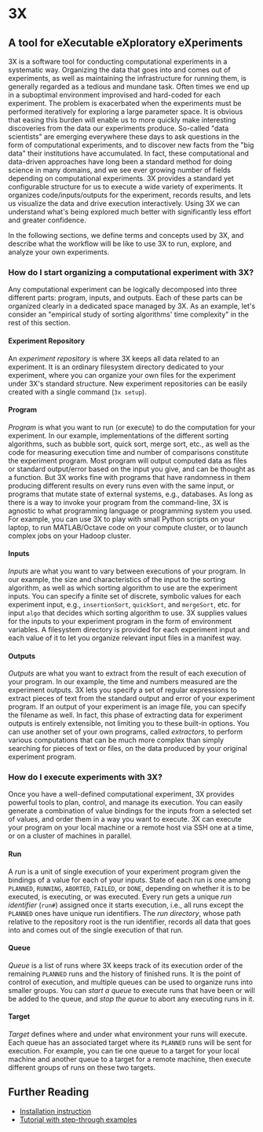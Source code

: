 # <i class="icon-beaker"></i> 3X
## A tool for eXecutable eXploratory eXperiments

3X is a software tool for conducting computational experiments in a systematic way.
Organizing the data that goes into and comes out of experiments, as well as maintaining the infrastructure for running them, is generally regarded as a tedious and mundane task.
Often times we end up in a suboptimal environment improvised and hard-coded for each experiment.
The problem is exacerbated when the experiments must be performed iteratively for exploring a large parameter space.
It is obvious that easing this burden will enable us to more quickly make interesting discoveries from the data our experiments produce.
So-called "data scientists" are emerging everywhere these days to ask questions in the form of computational experiments, and to discover new facts from the "big data" their institutions have accumulated.
In fact, these computational and data-driven approaches have long been a standard method for doing science in many domains, and we see ever growing number of fields depending on computational experiments.
3X provides a standard yet configurable structure for us to execute a wide variety of experiments.
It organizes code/inputs/outputs for the experiment, records results, and lets us visualize the data and drive execution interactively.
Using 3X we can understand what's being explored much better with significantly less effort and greater confidence.


<!--

Computational experiments are everywhere these days.
As data and information abound at every corner of human activity, computational methods are becoming an integral part of our intellectual endeavor.
It became crucial nowadays not just for computer scientists or researchers who deal with computers, but also for all kinds of engineers, physical and life scientists, and even for social scientists to deal with series of experiments that crunch data to discover new knowledge.

However, computational experiments are frequently done in an ad-hoc manner, which seriously undermines their credibility as well as the experimenters' productivity.
Everyone writes his/her own set of scripts for partially automating the execution of runs and retrieval of results.
The produced logs and data are organized in some custom structure that might make sense only to those who are actively engaged in the experiment.
As the experiment evolves, or after a new person joins, or simply after some time passes, such brittle setup is almost always guaranteed to fall apart.
As code for the experiment evolves, its output format usually varies over time and these scripts must catch up with those changes and cope with existing data at the same time, quickly creating a huge maintenance burden.
Unless extraordinary rigor is put into what is often regarded as periphery to one's main problem, ad-hoc setups for experiments make it difficult to not only repeat the whole process but also observe interesting facts from the accumulated experimental results.

*3X* is a software tool that aims to introduce a systematic approach to computational experiments to improve their reliability, while increasing our productivity.
3X provides you a simple, yet flexible, standard structure to organize experiments.
Within such structure, it keeps track of all the detailed records of your runs in an obvious and efficient way, so that anyone can easily inspect individual traces and reproduce the results later.
It comes with a powerful graphical user interface (GUI) that not only visualizes the results of your experiment so far, but lets you also guide it towards a direction that needs more exploration interactively.
Since most of the functions regarding the management of experimental tasks and data are exposed transparently through its command-line interface (CLI), filesystem hierarchy and file formats.
It is very simple to plug existing systems to 3X and automate routine jobs on top of it.

Still, it is very important to understand that conducting a reliable computational experiment remains a challenging problem no matter how advanced the tool you use is.
3X is not a magical tool that automatically systematizes your experiment.
Although it provides important scaffoldings on which you can construct reliable experiments more easily, the credibility of the experiment is ultimately up to how much rigor the experimenter puts into it.
Our hope in building 3X with standard structure and common vocabulary is to make establishing a principle become much easier, and practicing it be less burdensome.

-->

In the following sections, we define terms and concepts used by 3X, and describe what the workflow will be like to use 3X to run, explore, and analyze your own experiments.

### How do I start organizing a computational experiment with 3X?

Any computational experiment can be logically decomposed into three different parts: program, inputs, and outputs.
Each of these parts can be organized clearly in a dedicated space managed by 3X.
As an example, let's consider an "empirical study of sorting algorithms' time complexity" in the rest of this section.

#### Experiment Repository
An *experiment repository* is where 3X keeps all data related to an experiment.
It is an ordinary filesystem directory dedicated to your experiment, where you can organize your own files for the experiment under 3X's standard structure.
New experiment repositories can be easily created with a single command (`3x setup`).

#### Program
*Program* is what you want to run (or execute) to do the computation for your experiment.
In our example, implementations of the different sorting algorithms, such as bubble sort, quick sort, merge sort, etc., as well as the code for measuring execution time and number of comparisons constitute the experiment program.
Most program will output computed data as files or standard output/error based on the input you give, and can be thought as a function.
But 3X works fine with programs that have randomness in them producing different results on every runs even with the same input, or programs that mutate state of external systems, e.g., databases.
As long as there is a way to invoke your program from the command-line, 3X is agnostic to what programming language or programming system you used.
For example, you can use 3X to play with small Python scripts on your laptop, to run MATLAB/Octave code on your compute cluster, or to launch complex jobs on your Hadoop cluster.

#### Inputs
*Inputs* are what you want to vary between executions of your program.
In our example, the size and characteristics of the input to the sorting algorithm, as well as which sorting algorithm to use are the experiment inputs.
You can specify a finite set of discrete, symbolic values for each experiment input, e.g., `insertionSort`, `quickSort`, and `mergeSort`, etc. for input `algo` that decides which sorting algorithm to use.
3X supplies values for the inputs to your experiment program in the form of environment variables.
A filesystem directory is provided for each experiment input and each value of it to let you organize relevant input files in a manifest way.

#### Outputs
*Outputs* are what you want to extract from the result of each execution of your program.
In our example, the time and numbers measured are the experiment outputs.
3X lets you specify a set of regular expressions to extract pieces of text from the standard output and error of your experiment program.
If an output of your experiment is an image file, you can specify the filename as well.
In fact, this phase of extracting data for experiment outputs is entirely extensible, not limiting you to these built-in options.
You can use another set of your own programs, called *extractors*, to perform various computations that can be much more complex than simply searching for pieces of text or files, on the data produced by your original experiment program.


### How do I execute experiments with 3X?

Once you have a well-defined computational experiment, 3X provides powerful tools to plan, control, and manage its execution.
You can easily generate a combination of value bindings for the inputs from a selected set of values, and order them in a way you want to execute.
3X can execute your program on your local machine or a remote host via SSH one at a time, or on a cluster of machines in parallel.

#### Run
A *run* is a unit of single execution of your experiment program given the bindings of a value for each of your inputs.
State of each run is one among `PLANNED`, `RUNNING`, `ABORTED`, `FAILED`, or `DONE`, depending on whether it is to be executed, is executing, or was executed.
Every run gets a unique *run identifier* (`run#`) assigned once it starts execution, i.e., all runs except the `PLANNED` ones have unique run identifiers.
The *run directory*, whose path relative to the repository root is the run identifier, records all data that goes into and comes out of the single execution of that run.

#### Queue
*Queue* is a list of runs where 3X keeps track of its execution order of the remaining `PLANNED` runs and the history of finished runs.
It is the point of control of execution, and multiple queues can be used to organize runs into smaller groups.
You can *start a queue* to execute runs that have been or will be added to the queue, and *stop the queue* to abort any executing runs in it.

#### Target
*Target* defines where and under what environment your runs will execute.
Each queue has an associated target where its `PLANNED` runs will be sent for execution.
For example, you can tie one queue to a target for your local machine and another queue to a target for a remote machine, then execute different groups of runs on these two targets.






## Further Reading

* [Installation instruction](docs/install/)
* [Tutorial with step-through examples](docs/tutorial/)

<!--
* [Reference Manual](docs/manual/#readme)
-->

<link rel="stylesheet" type="text/css" href="http://netdna.bootstrapcdn.com/font-awesome/3.0.2/css/font-awesome.css">
